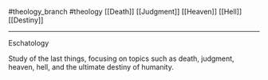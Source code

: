 #theology_branch
#theology
[[Death]]
[[Judgment]]
[[Heaven]]
[[Hell]]
[[Destiny]]

---

Eschatology

Study of the last things, focusing on topics such as death, judgment, heaven, hell, and the ultimate destiny of humanity.